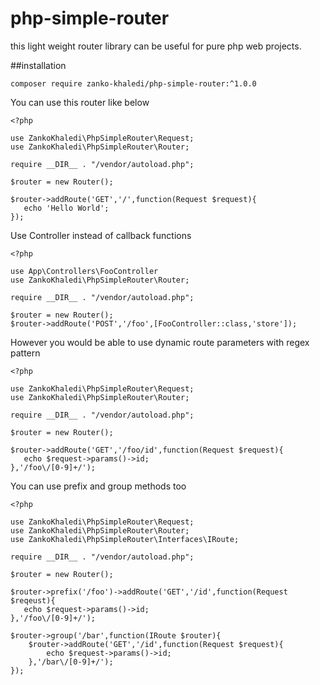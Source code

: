 # php-simple-router

this light weight router library can be useful for pure php web projects.


##installation 

    composer require zanko-khaledi/php-simple-router:^1.0.0

You can use this router like below  
    
    <?php

    use ZankoKhaledi\PhpSimpleRouter\Request;
    use ZankoKhaledi\PhpSimpleRouter\Router;
   
    require __DIR__ . "/vendor/autoload.php";

    $router = new Router();
    
    $router->addRoute('GET','/',function(Request $request){
       echo 'Hello World';
    });

Use Controller instead of callback functions 

    <?php

    use App\Controllers\FooController 
    use ZankoKhaledi\PhpSimpleRouter\Router;

    require __DIR__ . "/vendor/autoload.php";

    $router = new Router();
    $router->addRoute('POST','/foo',[FooController::class,'store']);

However you would be able to use dynamic route parameters with regex pattern

    <?php
    
    use ZankoKhaledi\PhpSimpleRouter\Request; 
    use ZankoKhaledi\PhpSimpleRouter\Router;

    require __DIR__ . "/vendor/autoload.php";

    $router = new Router();
    
    $router->addRoute('GET','/foo/id',function(Request $request){
       echo $request->params()->id;
    },'/foo\/[0-9]+/'); 
     
You can use prefix and group methods too
   
    <?php
    
    use ZankoKhaledi\PhpSimpleRouter\Request; 
    use ZankoKhaledi\PhpSimpleRouter\Router;
    use ZankoKhaledi\PhpSimpleRouter\Interfaces\IRoute;

    require __DIR__ . "/vendor/autoload.php";

    $router = new Router();
    
    $router->prefix('/foo')->addRoute('GET','/id',function(Request $reqeust){
       echo $request->params()->id;
    },'/foo\/[0-9]+/');
 
    $router->group('/bar',function(IRoute $router){
        $router->addRoute('GET','/id',function(Request $request){
            echo $request->params()->id;
        },'/bar\/[0-9]+/');
    });

    

   
   
